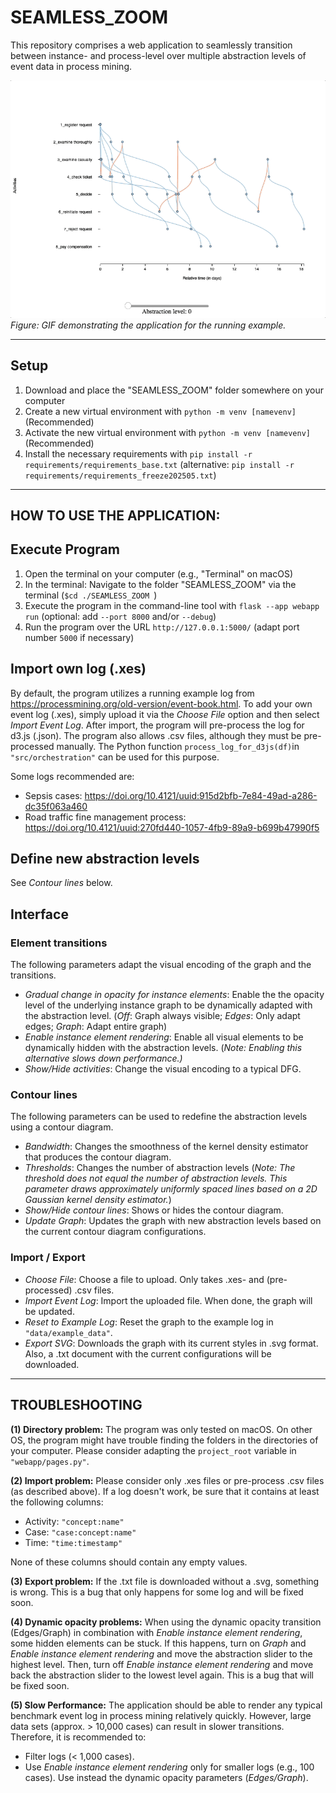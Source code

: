# SEAMLESS_ZOOM
This repository comprises a web application to seamlessly transition between instance- and process-level over multiple abstraction levels of event data in process mining. 

![Demo GIF](images/example-slider.gif)
*Figure: GIF demonstrating the application for the running example.*

---

## Setup
1. Download and place the "SEAMLESS_ZOOM" folder somewhere on your computer
2. Create a new virtual environment with `python -m venv [namevenv]` (Recommended)
3. Activate the new virtual environment with `python -m venv [namevenv]` (Recommended)
3. Install the necessary requirements with `pip install -r requirements/requirements_base.txt` (alternative: `pip install -r requirements/requirements_freeze202505.txt`)

---
## HOW TO USE THE APPLICATION: 
## Execute Program
1. Open the terminal on your computer (e.g., "Terminal" on macOS)
2. In the terminal: Navigate to the folder "SEAMLESS_ZOOM" via the terminal (`$cd ./SEAMLESS_ZOOM `)
3. Execute the program in the command-line tool with `flask --app webapp run` (optional: add `--port 8000` and/or  `--debug`)
4. Run the program over the URL `http://127.0.0.1:5000/` (adapt port number `5000` if necessary)

## Import own log (.xes)
By default, the program utilizes a running example log from https://processmining.org/old-version/event-book.html. 
To add your own event log (.xes), simply upload it via the *Choose File* option and then select *Import Event Log*. After import, the program will pre-process the log for d3.js (.json). 
The program also allows .csv files, although they must be pre-processed manually. The Python function `process_log_for_d3js(df)`in `"src/orchestration"` can be used for this purpose.

Some logs recommended are: 
* Sepsis cases: https://doi.org/10.4121/uuid:915d2bfb-7e84-49ad-a286-dc35f063a460
* Road traffic fine management process: https://doi.org/10.4121/uuid:270fd440-1057-4fb9-89a9-b699b47990f5

## Define new abstraction levels
See *Contour lines* below.

## Interface
### Element transitions
The following parameters adapt the visual encoding of the graph and the transitions. 

* *Gradual change in opacity for instance elements*: Enable the the opacity level of the underlying instance graph to be dynamically adapted with the abstraction level. (*Off*: Graph always visible; *Edges*: Only adapt edges; *Graph*: Adapt entire graph)
* *Enable instance element rendering*: Enable all visual elements to be dynamically hidden with the abstraction levels. (*Note: Enabling this alternative slows down performance.)*
* *Show/Hide activities*: Change the visual encoding to a typical DFG.

### Contour lines
The following parameters can be used to redefine the abstraction levels using a contour diagram.

* *Bandwidth*: Changes the smoothness of the kernel density estimator that produces the contour diagram.
* *Thresholds*: Changes the number of abstraction levels (*Note: The threshold does not equal the number of abstraction levels. This parameter draws approximately uniformly spaced lines based on a 2D Gaussian kernel density estimator.*)
* *Show/Hide contour lines*: Shows or hides the contour diagram.
* *Update Graph*: Updates the graph with new abstraction levels based on the current contour diagram configurations.

### Import / Export
* *Choose File*: Choose a file to upload. Only takes .xes- and (pre-processed) .csv files.
* *Import Event Log*: Import the uploaded file. When done, the graph will be updated.
* *Reset to Example Log*: Reset the graph to the example log in `"data/example_data"`.
* *Export SVG*: Downloads the graph with its current styles in .svg format. Also, a .txt document with the current configurations will be downloaded.


---
## TROUBLESHOOTING
**(1) Directory problem:**
The program was only tested on macOS. On other OS, the program might have trouble finding the folders in the directories of your computer. 
Please consider adapting the `project_root` variable in `"webapp/pages.py"`.

**(2) Import problem:**
Please consider only .xes files or pre-process .csv files (as described above). If a log doesn't work, be sure that it contains at least the following columns:
* Activity: `"concept:name"`
* Case: `"case:concept:name"`
* Time: `"time:timestamp"`

None of these columns should contain any empty values.

**(3) Export problem:**
If the .txt file is downloaded without a .svg, something is wrong. This is a bug that only happens for some log and will be fixed soon.

**(4) Dynamic opacity problems:**
When using the dynamic opacity transition (Edges/Graph) in combination with *Enable instance element rendering*, some hidden elements can be stuck. If this happens, turn on *Graph* and *Enable instance element rendering* and move the abstraction slider to the highest level. Then, turn off *Enable instance element rendering* and move back the abstraction slider to the lowest level again.
This is a bug that will be fixed soon.

**(5) Slow Performance:**
The application should be able to render any typical benchmark event log in process mining relatively quickly. However, large data sets (approx. > 10,000 cases) can result in slower transitions. Therefore, it is recommended to:
* Filter logs (< 1,000 cases).
* Use *Enable instance element rendering* only for smaller logs (e.g., 100 cases). Use instead the dynamic opacity parameters (*Edges/Graph*).
